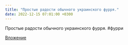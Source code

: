 ```yaml
---
title: "Простые радости обычного украинского фурря."
date: 2022-12-15 07:01:00 +0300
---
```


Простые радости обычного украинского фурря.
#фурри

[Вложение](/assets/vk_photos/2/igztQbSCd3U.jpg)

